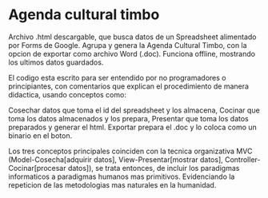 # Agenda cultural timbo
Archivo .html descargable, que busca datos de un Spreadsheet alimentado por Forms de Google. 
Agrupa y genera la Agenda Cultural Timbo, con la opcion de exportar como archivo Word (.doc).
Funciona offline, mostrando los ultimos datos guardados.

El codigo esta escrito para ser entendido por no programadores o principiantes, con comentarios que explican el procedimiento de manera didactica, usando conceptos como:

  Cosechar datos que toma el id del spreadsheet y los almacena, 
  Cocinar que toma los datos almacenados y los prepara, 
  Presentar que toma los datos preparados y generar el html.
  Exportar prepara el .doc y lo coloca como un binario en el boton.

Los tres conceptos principales coinciden con la tecnica organizativa MVC (Model-Cosecha[adquirir datos], View-Presentar[mostrar datos], Controller-Cocinar[procesar datos]), se trata entonces, de incluir los paradigmas informaticos a paradigmas humanos mas primitivos. Evidenciando la repeticion de las metodologias mas naturales en la humanidad.
